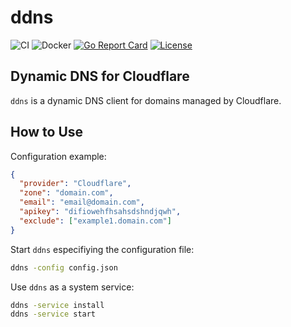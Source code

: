 # ddns

![CI](https://github.com/milgradesec/ddns/workflows/CI/badge.svg)
![Docker](https://github.com/milgradesec/ddns/workflows/Docker/badge.svg)
[![Go Report Card](https://goreportcard.com/badge/milgradesec/ddns)](https://goreportcard.com/badge/github.com/milgradesec/ddns)
[![License](https://img.shields.io/badge/License-Apache%202.0-blue.svg)](https://github.com/milgradesec/ddns/blob/master/LICENSE)

## Dynamic DNS for Cloudflare

`ddns` is a dynamic DNS client for domains managed by Cloudflare.

## How to Use

Configuration example:

```json
{
  "provider": "Cloudflare",
  "zone": "domain.com",
  "email": "email@domain.com",
  "apikey": "difiowehfhsahsdshndjqwh",
  "exclude": ["example1.domain.com"]
}
```

Start `ddns` especifiying the configuration file:

```cmd
ddns -config config.json
```

Use `ddns` as a system service:

```cmd
ddns -service install
ddns -service start
```
